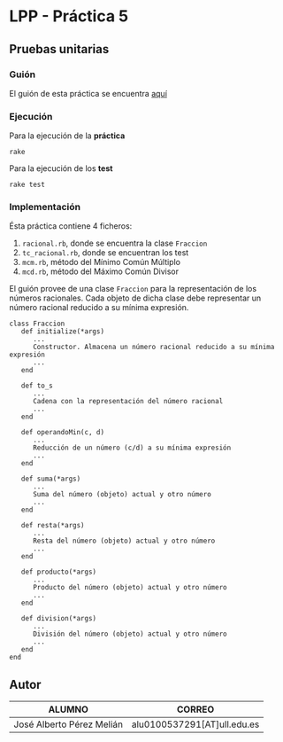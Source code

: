 # LPP - Práctica 5 #
## Pruebas unitarias ##

### Guión  
El guión de esta práctica se encuentra [aquí](https://github.com/coromoto/PruebasUnitarias)

### Ejecución
Para la ejecución de la **práctica**

    rake

Para la ejecución de los **test**

    rake test

### Implementación
Ésta práctica contiene 4 ficheros:
   1. `racional.rb`, donde se encuentra la clase `Fraccion`
   2. `tc_racional.rb`, donde se encuentran los test
   3. `mcm.rb`, método del Mínimo Común Múltiplo
   4. `mcd.rb`, método del Máximo Común Divisor

El guión provee de una clase `Fraccion` para la representación de los números racionales.
Cada objeto de dicha clase debe representar un número racional reducido a su mínima expresión.

    class Fraccion
       def initialize(*args)
          ...
          Constructor. Almacena un número racional reducido a su mínima expresión
          ...
       end

       def to_s
          ...
          Cadena con la representación del número racional
          ...
       end

       def operandoMin(c, d)
          ...
          Reducción de un número (c/d) a su mínima expresión
          ...
       end

       def suma(*args)
          ...
          Suma del número (objeto) actual y otro número
          ...
       end

       def resta(*args)
          ...
          Resta del número (objeto) actual y otro número
          ...
       end

       def producto(*args)
          ...
          Producto del número (objeto) actual y otro número
          ...
       end

       def division(*args)
          ...
          División del número (objeto) actual y otro número
          ...
       end
    end

Autor
-------
| ALUMNO | CORREO |
| ---------- | ---------- |
| José Alberto Pérez Melián   | alu0100537291[AT]ull.edu.es   |